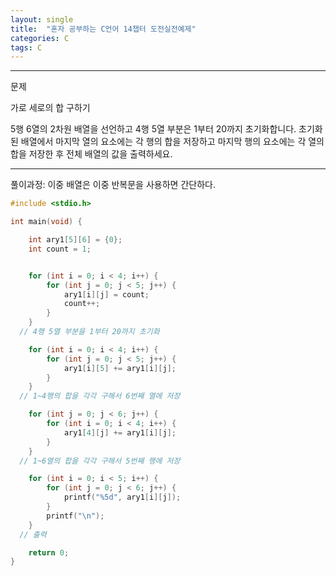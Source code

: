 ```yaml
---
layout: single
title:  "혼자 공부하는 C언어 14챕터 도전실전예제"
categories: C
tags: C
---
```


<hr/>
 문제
 
 가로 세로의 합 구하기

 5행 6열의 2차원 배열을 선언하고 4행 5열 부분은 1부터 20까지 초기화합니다.
 초기화된 배열에서 마지막 열의 요소에는 각 행의 합을 저장하고 마지막 행의 요소에는
 각 열의 합을 저장한 후 전체 배열의 값을 출력하세요.

<hr/>
 풀이과정: 이중 배열은 이중 반복문을 사용하면 간단하다.

```c
#include <stdio.h>

int main(void) {

	int ary1[5][6] = {0};
	int count = 1;


	for (int i = 0; i < 4; i++) {
		for (int j = 0; j < 5; j++) {
			ary1[i][j] = count;
			count++;
		}
	}
  // 4행 5열 부분을 1부터 20까지 초기화

	for (int i = 0; i < 4; i++) {
		for (int j = 0; j < 5; j++) {
			ary1[i][5] += ary1[i][j];
		}
	}
  // 1~4행의 합을 각각 구해서 6번째 열에 저장

	for (int j = 0; j < 6; j++) {
		for (int i = 0; i < 4; i++) {
			ary1[4][j] += ary1[i][j];
		}
	}
  // 1~6열의 합을 각각 구해서 5번째 행에 저장

	for (int i = 0; i < 5; i++) {
		for (int j = 0; j < 6; j++) {
			printf("%5d", ary1[i][j]);
		}
		printf("\n");
	}
  // 출력

	return 0;
}
```


